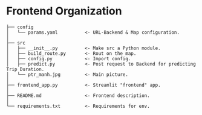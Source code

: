 Frontend Organization
===============
    ├── config
    │   └── params.yaml          <- URL-Backend & Map configuration.
    │
    ├── src
    │   ├── __init__.py          <- Make src a Python module.
    │   ├── build_route.py       <- Rout on the map.
    │   ├── config.py            <- Import config.
    │   ├── predict.py           <- Post request to Backend for predicting Trip Duration.
    │   └── ptr_manh.jpg         <- Main picture.
    │                     
    ├── frontend_app.py          <- Streamlit "frontend" app.
    │
    ├── README.md                <- Frontend description.
    │
    └── requirements.txt         <- Requirements for env.